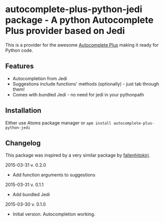 # autocomplete-plus-python-jedi package - A python Autocomplete Plus provider based on Jedi

This is a provider for the awesome [Autocomplete Plus](https://atom.io/packages/autocomplete-plus) making it ready for Python code.

## Features

* Autocompletion from Jedi
* Suggestions include functions' methods (optionally) - just tab through them!
* Comes with bundled Jedi - no need for jedi in your pythonpath

## Installation

Either use Atoms package manager or `apm install autocomplete-plus-python-jedi`

## Changelog

This package was inspired by a very similar package by [fallenhitokiri](https://github.com/fallenhitokiri/autocomplete-plus-jedi).

2015-03-31 	v. 0.2.0
* Add function arguments to suggestions

2015-03-31 	v. 0.1.1
* Add bundled Jedi

2015-03-30 	v. 0.1.0
* Initial version. Autocompletion working.
